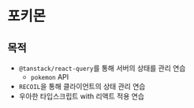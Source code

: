 # 포키몬

## 목적

- `@tanstack/react-query`를 통해 서버의 상태를 관리 연습
  - `pokemon` API
- `RECOIL`을 통해 클라이언트의 상태 관리 연습
- 우아한 타입스크립트 with 리액트 적용 연습
